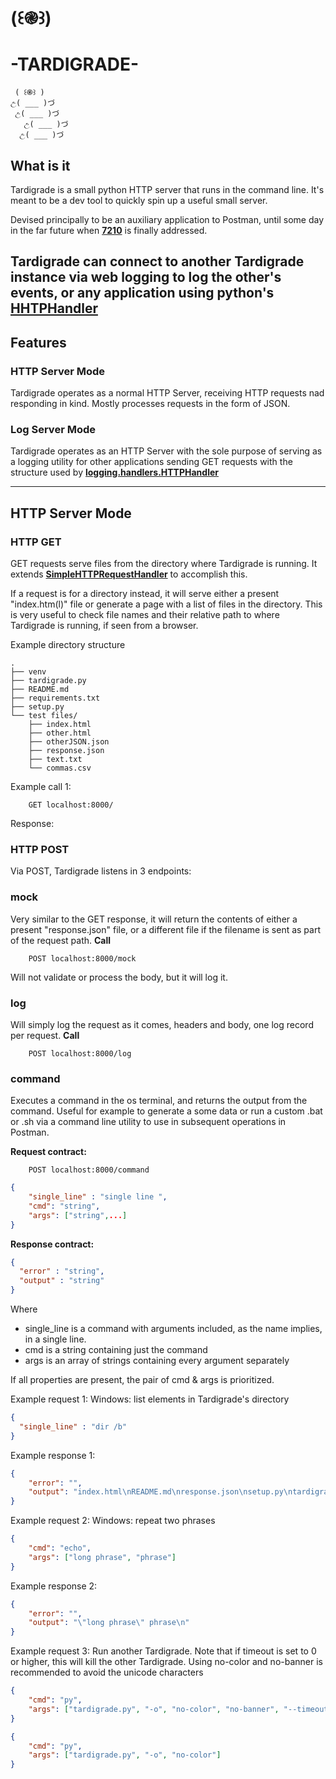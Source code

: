 # (꒰֎꒱)
# -TARDIGRADE-

     ( ꒰֎꒱ )   
    උ( ___ )づ 
     උ( ___ )づ       
       උ( ___ )づ               
      උ( ___ )づ

## What is it
Tardigrade is a small python HTTP server that runs in the command line. It's meant to be a dev tool to quickly spin up a useful small server.

Devised principally to be an auxiliary application to Postman, until some day in the far future when **[7210](https://github.com/postmanlabs/postman-app-support/issues/7210)** is finally addressed. 

Tardigrade can connect to another Tardigrade instance via web logging to log the other's events, or any application 
using python's **[HHTPHandler](https://docs.python.org/3/library/logging.handlers.html#logging.handlers.HTTPHandler)**
------
## Features

### HTTP Server Mode

Tardigrade operates as a normal HTTP Server, receiving HTTP requests nad responding in kind. Mostly processes requests in the form of JSON.

### Log Server Mode

Tardigrade operates as an HTTP Server with the sole purpose of serving as a logging utility for other applications sending GET requests with the structure used
by **[logging.handlers.HTTPHandler](https://docs.python.org/3/library/logging.handlers.html#logging.handlers.HTTPHandler)**

------
## HTTP Server Mode

### HTTP GET

GET requests serve files from the directory where Tardigrade is running. It extends **[SimpleHTTPRequestHandler](https://docs.python.org/3/library/http.server.html)** to accomplish this.

If a request is for a directory instead, it will serve either a present "index.htm(l)" file or generate a page with a list of files in the directory. This is very useful to check file names and their relative path to where Tardigrade is running, if seen from a browser.

Example directory structure
```
.
├── venv
├── tardigrade.py
├── README.md
├── requirements.txt
├── setup.py
└── test files/
    ├── index.html
    ├── other.html
    ├── otherJSON.json
    ├── response.json
    ├── text.txt
    └── commas.csv
```

Example call 1:
```http request
    GET localhost:8000/
```
Response:

### HTTP POST

Via POST, Tardigrade listens in 3 endpoints:

### mock

Very similar to the GET response, it will return the contents of either a present "response.json" file, or a different file if the filename is sent as part of the request path.
**Call**
```http request
    POST localhost:8000/mock
```
Will not validate or process the body, but it will log it.

### log
Will simply log the request as it comes, headers and body, one log record per request.
**Call**
```http request
    POST localhost:8000/log
```


### command

Executes a command in the os terminal, and returns the output from the command. Useful for example to generate a some data or run a custom .bat or .sh via a command line utility to use in subsequent operations in Postman.

**Request contract:**
```http request
    POST localhost:8000/command
```
```json lines
{
    "single_line" : "single line ", 
    "cmd": "string",
    "args": ["string",...]
}
```
**Response contract:**
```json lines
{
  "error" : "string",
  "output" : "string"
}
```

Where 
 - single_line is a command with arguments included, as the name implies, in a single line.
 - cmd is a string containing just the command
 - args is an array of strings containing every argument separately

If all properties are present, the pair of cmd & args is prioritized.

Example request 1: Windows: list elements in Tardigrade's directory
```json lines
{
  "single_line" : "dir /b"
}
```
Example response 1:
```json lines
{
    "error": "",
    "output": "index.html\nREADME.md\nresponse.json\nsetup.py\ntardigrade.py\nvenv\n__pycache__\n"
}
```

Example request 2: Windows: repeat two phrases
```json lines
{
    "cmd": "echo",
    "args": ["long phrase", "phrase"]
}
```
Example response 2:
```json lines
{
    "error": "",
    "output": "\"long phrase\" phrase\n"
}
```

Example request 3: Run another Tardigrade. Note that if timeout is set to 0 or higher, this will kill the other Tardigrade.
Using no-color and no-banner is recommended to avoid the unicode characters
```json lines
{
    "cmd": "py",
    "args": ["tardigrade.py", "-o", "no-color", "no-banner", "--timeout", "20"]
}
```

```json lines
{
    "cmd": "py",
    "args": ["tardigrade.py", "-o", "no-color"]
}
```